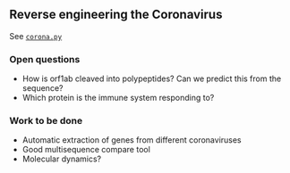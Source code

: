 ## Reverse engineering the Coronavirus

See [`corona.py`](corona.py)

### Open questions
- How is orf1ab cleaved into polypeptides? Can we predict this from the sequence?
- Which protein is the immune system responding to?

### Work to be done
- Automatic extraction of genes from different coronaviruses
- Good multisequence compare tool
- Molecular dynamics?
